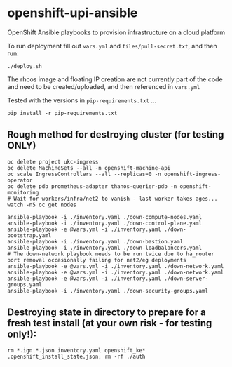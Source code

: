 # openshift-upi-ansible
OpenShift Ansible playbooks to provision infrastructure on a cloud platform

To run deployment fill out `vars.yml` and `files/pull-secret.txt`, and then run:

`./deploy.sh`

The rhcos image and floating IP creation are not currently part of the code and need to be created/uploaded, and then referenced in `vars.yml`

Tested with the versions in `pip-requirements.txt` ...

```
pip install -r pip-requirements.txt
```

## Rough method for destroying cluster (for testing ONLY)
```
oc delete project ukc-ingress 
oc delete MachineSets --all -n openshift-machine-api
oc scale IngressControllers --all --replicas=0 -n openshift-ingress-operator
oc delete pdb prometheus-adapter thanos-querier-pdb -n openshift-monitoring
# Wait for workers/infra/net2 to vanish - last worker takes ages...
watch -n5 oc get nodes

ansible-playbook -i ./inventory.yaml ./down-compute-nodes.yaml
ansible-playbook -i ./inventory.yaml ./down-control-plane.yaml
ansible-playbook -e @vars.yml -i ./inventory.yaml ./down-bootstrap.yaml
ansible-playbook -i ./inventory.yaml ./down-bastion.yaml
ansible-playbook -i ./inventory.yaml ./down-loadbalancers.yaml
# The down-network playbook needs to be run twice due to ha_router port removal occasionally failing for net2/eg deployments
ansible-playbook -e @vars.yml -i ./inventory.yaml ./down-network.yaml
ansible-playbook -e @vars.yml -i ./inventory.yaml ./down-network.yaml
ansible-playbook -e @vars.yml -i ./inventory.yaml ./down-server-groups.yaml
ansible-playbook -i ./inventory.yaml ./down-security-groups.yaml
```

## Destroying state in directory to prepare for a fresh test install (at your own risk - for testing only!):
```
rm *.ign *.json inventory.yaml openshift_ke* .openshift_install_state.json; rm -rf ./auth
```
